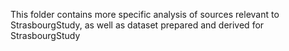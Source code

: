 This folder contains more specific analysis of sources relevant to StrasbourgStudy, as well as dataset prepared and derived for StrasbourgStudy
